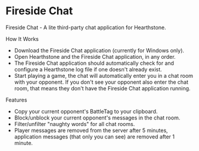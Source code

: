 # Fireside Chat
Fireside Chat - A lite third-party chat application for Hearthstone.

How It Works

* Download the Fireside Chat application (currently for Windows only).
* Open Hearthstone and the Fireside Chat application, in any order.
* The Fireside Chat application should automatically check for and configure a Hearthstone log file if one doesn't already exist.
* Start playing a game, the chat will automatically enter you in a chat room with your opponent. If you don't see your opponent also enter the chat room, that means they don't have the Fireside Chat application running.

Features

* Copy your current opponent's BattleTag to your clipboard.
* Block/unblock your current opponent's messages in the chat room.
* Filter/unfilter "naughty words" for all chat rooms.
* Player messages are removed from the server after 5 minutes, application messages (that only you can see) are removed after 1 minute.
